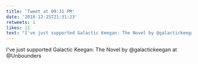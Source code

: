 ```yaml
---
title: 'Tweet at 09:31 PM'
date: '2018-12-15T21:31:23'
retweets: 1
likes: 11
text: "I've just supported Galactic Keegan: The Novel by @galactickeegan at @Unbounders"
---
```

I've just supported Galactic Keegan: The Novel by @galactickeegan at @Unbounders